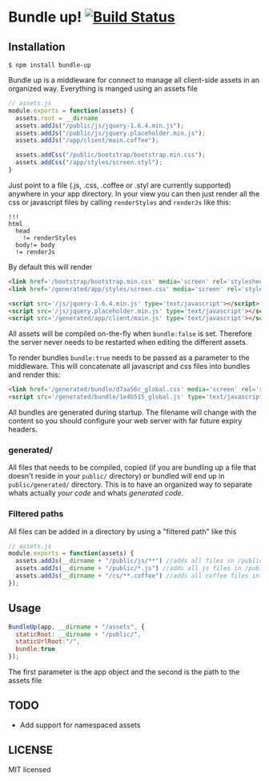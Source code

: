 Bundle up!  [![Build Status](https://secure.travis-ci.org/Cowboy-coder/bundle-up.png)](https://secure.travis-ci.org/Cowboy-coder/bundle-up)
==========

Installation
------------

    $ npm install bundle-up

Bundle up is a middleware for connect to manage all client-side assets in an organized way. Everything is manged using an assets file

``` js
// assets.js
module.exports = function(assets) {
  assets.root = __dirname
  assets.addJs("/public/js/jquery-1.6.4.min.js");
  assets.addJs("/public/js/jquery.placeholder.min.js");
  assets.addJs("/app/client/main.coffee");

  assets.addCss("/public/bootstrap/bootstrap.min.css");
  assets.addCss("/app/styles/screen.styl");
}
```

Just point to a file (.js, .css, .coffee or .styl are currently supported) anywhere in your app directory. In your view you can then just render all the css or javascript files by calling `renderStyles` and `renderJs` like this:

``` jade
!!!
html
  head
    != renderStyles
  body!= body
  != renderJs
```

By default this will render

``` html
<link href='/bootstrap/bootstrap.min.css' media='screen' rel='stylesheet' type='text/css'/>
<link href='/generated/app/styles/screen.css' media='screen' rel='stylesheet' type='text/css'/>

<script src='/js/jquery-1.6.4.min.js' type='text/javascript'></script>
<script src='/js/jquery.placeholder.min.js' type='text/javascript'></script>
<script src='/generated/app/client/main.js' type='text/javascript'></script>
```

All assets will be compiled on-the-fly when `bundle:false` is set. Therefore the server never
needs to be restarted when editing the different assets.

To render bundles `bundle:true` needs to be passed as a parameter to the middleware. This will concatenate all javascript and css files into bundles and render this:

``` html
<link href='/generated/bundle/d7aa56c_global.css' media='screen' rel='stylesheet' type='text/css'/>
<script src='/generated/bundle/1e4b515_global.js' type='text/javascript'></script>
```

All bundles are generated during startup. The filename will change with the content so you should configure your web server with far future expiry headers.

### generated/

All files that needs to be compiled, copied (if you are bundling up a file that doesn't reside in your `public/` directory) or bundled will end up in `public/generated/` directory. This is to have an organized way to separate whats actually *your code* and whats *generated code*.

### Filtered paths

All files can be added in a directory by using a "filtered path" like this

``` js
// assets.js
module.exports = function(assets) {
  assets.addJs(__dirname + "/public/js/**") //adds all files in /public/js (subdirectories included)
  assets.addJs(__dirname + "/public/*.js") //adds all js files in /public
  assets.addJs(__dirname + "/cs/**.coffee") //adds all coffee files in /cs (subdirectories included)
});
```

Usage
-----

``` js
BundleUp(app, __dirname + "/assets", {
  staticRoot: __dirname + "/public/",
  staticUrlRoot:"/",
  bundle:true
});
```

The first parameter is the app object and the second is the path to the assets file

TODO
----

 * Add support for namespaced assets

LICENSE
-------

MIT licensed
